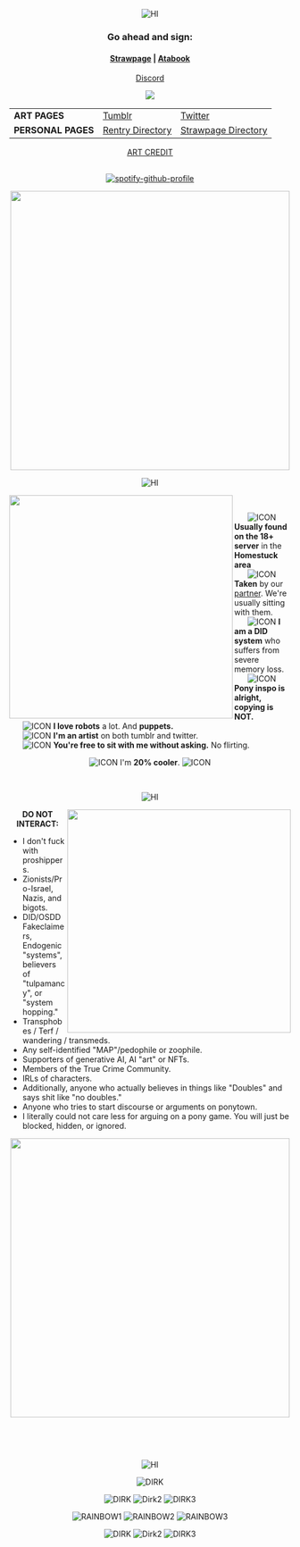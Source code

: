 *<p align=center>* ![HI](https://file.garden/ZclrkDwUoz3IMPJW/rainbowpixel5.gifv)

### <p align=center> Go ahead and sign: </p>
#### <p align=center> [Strawpage](https://eridirk.straw.page) | [Atabook](https://dirkuu.atabook.org)

*<p align=center>* [Discord](https://discord.gg/R5uShVtq4c)

*<p align=center>* ![](https://komarev.com/ghpvc/?username=dirkuu&color=f2a400)

<table align="center">
  <tr>
    <td><b>ART PAGES</b></td>
    <td><a href="https://www.tumblr.com/foxxism">Tumblr</a></td>
    <td><a href="https://x.com/myriadserased">Twitter</a></td>
  </tr>
  <tr>
    <td><b>PERSONAL PAGES</b></td>
    <td><a href="https://rentry.co/myriadstruth">Rentry Directory</a></td>
    <td><a href="https://akechigoropersona.straw.page">Strawpage Directory</a></td>
  </tr>
</table>

*<p align=center>* [ART CREDIT](https://x.com/bloobydabloob)

<h2>

  </p>
</h2>

*<p align=center>* [![spotify-github-profile](https://spotify-github-profile.kittinanx.com/api/view?uid=rhkr6n4oym83dtdmjwfq77a6e&cover_image=true&theme=default&show_offline=false&background_color=121212&interchange=false&bar_color=f2a400)](https://github.com/kittinan/spotify-github-profile)

*<p align=center>* <img src="https://file.garden/ZclrkDwUoz3IMPJW/dirklayoutpiece1.png" width="500" align="center">

*<p align=center>* ![HI](https://file.garden/ZclrkDwUoz3IMPJW/dirkstriderbanner.gifv)

<img src="https://file.garden/ZclrkDwUoz3IMPJW/dirklayoutpiece2.png" width="400" align="left">
    

      ![ICON](https://file.garden/ZclrkDwUoz3IMPJW/dirkicon.gifv) **Usually found on the 18+ server** in the **Homestuck area**       
      ![ICON](https://file.garden/ZclrkDwUoz3IMPJW/dirkicon.gifv) **Taken** by our [partner](https://github.com/Gatixan). We're usually sitting with them.            
      ![ICON](https://file.garden/ZclrkDwUoz3IMPJW/dirkicon.gifv) **I am a DID system** who suffers from severe memory loss.              
      ![ICON](https://file.garden/ZclrkDwUoz3IMPJW/dirkicon.gifv) **Pony inspo is alright, copying is NOT.**    
      ![ICON](https://file.garden/ZclrkDwUoz3IMPJW/dirkicon.gifv) **I love robots** a lot. And **puppets.**            
      ![ICON](https://file.garden/ZclrkDwUoz3IMPJW/dirkicon.gifv) **I'm an artist** on both tumblr and twitter.          
      ![ICON](https://file.garden/ZclrkDwUoz3IMPJW/dirkicon.gifv) **You're free to sit with me without asking.** No flirting.

*<p align=center>* ![ICON](https://file.garden/ZclrkDwUoz3IMPJW/rainbowpixel2.gifv) I'm **20% cooler**. ![ICON](https://file.garden/ZclrkDwUoz3IMPJW/rainbowpixel1.gifv)

    
*<p align=center>* ![HI](https://file.garden/ZclrkDwUoz3IMPJW/dstriderbanner2.gifv)
<br clear="all">

<img src="https://file.garden/ZclrkDwUoz3IMPJW/dirklayoutpiece3.png" width="400" align="right">

*<p align=center>* **DO NOT INTERACT:**
 - I don't fuck with proshippers.
 - Zionists/Pro-Israel, Nazis, and bigots.
 - DID/OSDD Fakeclaimers, Endogenic "systems", believers of "tulpamancy", or "system hopping."
 - Transphobes / Terf / wandering / transmeds.
 - Any self-identified "MAP"/pedophile or zoophile.
 - Supporters of generative AI, AI "art" or NFTs.
 - Members of the True Crime Community.
 - IRLs of characters.
 - Additionally, anyone who actually believes in things like "Doubles" and says shit like "no doubles."
 - Anyone who tries to start discourse or arguments on ponytown.
 - I literally could not care less for arguing on a pony game. You will just be blocked, hidden, or ignored.


*<p align=center>* <img src="https://file.garden/ZclrkDwUoz3IMPJW/dirklayoutpiece4.png" width="500" align="center">

    

<br clear="all">

*<p align=center>* ![HI](https://file.garden/ZclrkDwUoz3IMPJW/rainbowpixel8.gifv)


*<p align=center>* ![DIRK](https://file.garden/ZclrkDwUoz3IMPJW/0843505975ab783555fa7b4d694a2603e3dfa718.gifv) </p>
*<p align=center>* ![DIRK](https://file.garden/ZclrkDwUoz3IMPJW/dirklbinky1.gifv) ![Dirk2](https://file.garden/ZclrkDwUoz3IMPJW/dirkblinky2.pnj) ![DIRK3](https://file.garden/ZclrkDwUoz3IMPJW/dirkblinky3.pnj) </p>
*<p align=center>* ![RAINBOW1](https://file.garden/ZclrkDwUoz3IMPJW/rainbow1.gifv) ![RAINBOW2](https://file.garden/ZclrkDwUoz3IMPJW/rainbow2.gifv) ![RAINBOW3](https://file.garden/ZclrkDwUoz3IMPJW/rainbow3.pnj) </p>
*<p align=center>* ![DIRK](https://file.garden/ZclrkDwUoz3IMPJW/dstriderblinky6.gifv) ![Dirk2](https://file.garden/ZclrkDwUoz3IMPJW/dstriderblinky4.gifv) ![DIRK3](https://file.garden/ZclrkDwUoz3IMPJW/dirkstriderblinky5.gifv) </p>

<br clear="all">
